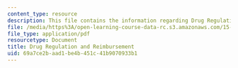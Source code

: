 ```yaml
---
content_type: resource
description: This file contains the information regarding Drug Regulation and Reimbursement.
file: /media/https%3A/open-learning-course-data-rc.s3.amazonaws.com/15-136j-principles-and-practice-of-drug-development-fall-2013/69a7ce2baad1be4b451c41b9070933b1_MIT15_136JF13_Lec8_Drug.pdf
file_type: application/pdf
resourcetype: Document
title: Drug Regulation and Reimbursement
uid: 69a7ce2b-aad1-be4b-451c-41b9070933b1
---
```

